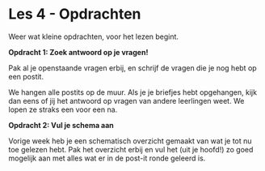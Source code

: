 # Les 4 - Opdrachten

Weer wat kleine opdrachten, voor het lezen begint.

**Opdracht 1: Zoek antwoord op je vragen!**

Pak al je openstaande vragen erbij, en schrijf de vragen die je nog hebt op een postit.

We hangen alle postits op de muur. Als je je briefjes hebt opgehangen, kijk dan eens of jij het antwoord op vragen van andere leerlingen weet. We lopen ze straks een voor een na.

**Opdracht 2: Vul je schema aan**

Vorige week heb je een schematisch overzicht gemaakt van wat je tot nu toe gelezen hebt. Pak het overzicht erbij en vul het (uit je hoofd!) zo goed mogelijk aan met alles wat er in de post-it ronde geleerd is.

